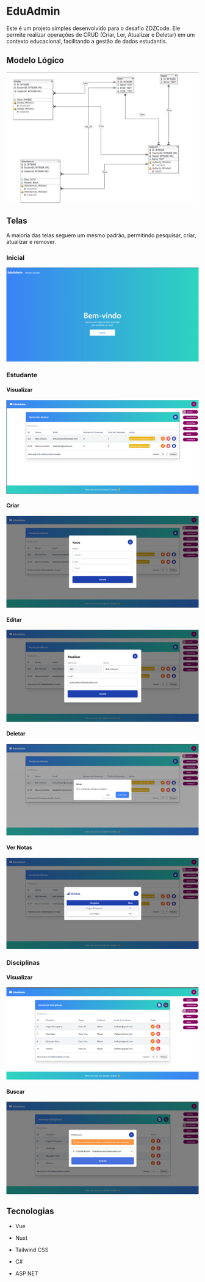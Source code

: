# EduAdmin 

Este é um projeto simples desenvolvido para o desafio ZDZCode. Ele permite realizar operações de CRUD (Criar, Ler, Atualizar e Deletar) em um contexto educacional, facilitando a gestão de dados estudantis.

## Modelo Lógico

![](/docs/diagrama.png)


## Telas

A maioria das telas seguem um mesmo padrão, permitindo pesquisar, criar, atualizar e remover.

### Inicial 

![alt text](/docs/inicial.png)

### Estudante

#### Visualizar

![alt text](/docs/visualizar-estudante.png)


#### Criar

![alt text](/docs/criar-estudante.png)


#### Editar

![alt text](/docs/editar-estudante.png)

#### Deletar

![alt text](/docs/deletar-estudante.png)

#### Ver Notas

![alt text](/docs/ver-notas-estudante.png)

### Disciplinas

#### Visualizar

![alt text](/docs/visualizar-disciplinas.png)

#### Buscar

![alt text](/docs/buscar-disciplina-por-professor.png)

## Tecnologias

- Vue

- Nuxt

- Tailwind CSS

- C#

- ASP NET
